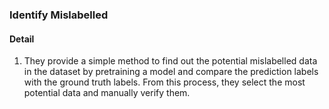 ### Identify Mislabelled

#### Detail

1. They provide a simple method to find out the potential mislabelled data in the dataset by pretraining a model and compare the prediction labels with the ground truth labels. From this process, they select the most potential data and manually verify them.